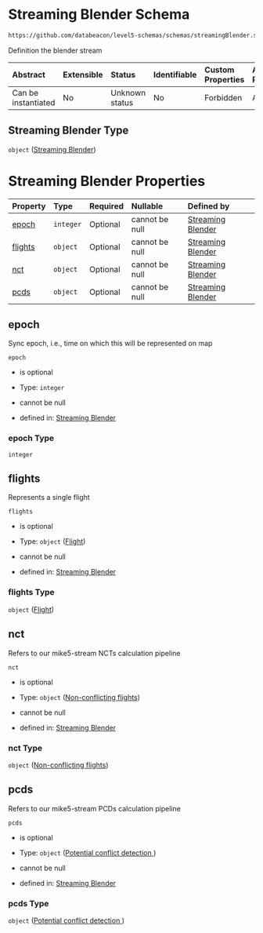 # Streaming Blender Schema

```txt
https://github.com/databeacon/level5-schemas/schemas/streamingBlender.schema.json
```

Definition the blender stream

| Abstract            | Extensible | Status         | Identifiable | Custom Properties | Additional Properties | Access Restrictions | Defined In                                                                                    |
| :------------------ | :--------- | :------------- | :----------- | :---------------- | :-------------------- | :------------------ | :-------------------------------------------------------------------------------------------- |
| Can be instantiated | No         | Unknown status | No           | Forbidden         | Allowed               | none                | [streamingBlender.schema.json](../../out/streamingBlender.schema.json "open original schema") |

## Streaming Blender Type

`object` ([Streaming Blender](streamingblender.md))

# Streaming Blender Properties

| Property            | Type      | Required | Nullable       | Defined by                                                                                                                                                                             |
| :------------------ | :-------- | :------- | :------------- | :------------------------------------------------------------------------------------------------------------------------------------------------------------------------------------- |
| [epoch](#epoch)     | `integer` | Optional | cannot be null | [Streaming Blender](streamingblender-properties-epoch.md "https://github.com/databeacon/level5-schemas/schemas/streamingBlender.schema.json#/properties/epoch")                        |
| [flights](#flights) | `object`  | Optional | cannot be null | [Streaming Blender](streamingblender-properties-flight.md "https://github.com/databeacon/level5-schemas/schemas/streamingBlender.schema.json#/properties/flights")                     |
| [nct](#nct)         | `object`  | Optional | cannot be null | [Streaming Blender](streamingblender-properties-non-conflicting-flights.md "https://github.com/databeacon/level5-schemas/schemas/streamingBlender.schema.json#/properties/nct")        |
| [pcds](#pcds)       | `object`  | Optional | cannot be null | [Streaming Blender](streamingblender-properties-potential-conflict-detection-.md "https://github.com/databeacon/level5-schemas/schemas/streamingBlender.schema.json#/properties/pcds") |

## epoch

Sync epoch, i.e., time on which this will be represented on map

`epoch`

*   is optional

*   Type: `integer`

*   cannot be null

*   defined in: [Streaming Blender](streamingblender-properties-epoch.md "https://github.com/databeacon/level5-schemas/schemas/streamingBlender.schema.json#/properties/epoch")

### epoch Type

`integer`

## flights

Represents a single flight

`flights`

*   is optional

*   Type: `object` ([Flight](streamingblender-properties-flight.md))

*   cannot be null

*   defined in: [Streaming Blender](streamingblender-properties-flight.md "https://github.com/databeacon/level5-schemas/schemas/streamingBlender.schema.json#/properties/flights")

### flights Type

`object` ([Flight](streamingblender-properties-flight.md))

## nct

Refers to our mike5-stream NCTs calculation pipeline

`nct`

*   is optional

*   Type: `object` ([Non-conflicting flights](streamingblender-properties-non-conflicting-flights.md))

*   cannot be null

*   defined in: [Streaming Blender](streamingblender-properties-non-conflicting-flights.md "https://github.com/databeacon/level5-schemas/schemas/streamingBlender.schema.json#/properties/nct")

### nct Type

`object` ([Non-conflicting flights](streamingblender-properties-non-conflicting-flights.md))

## pcds

Refers to our mike5-stream PCDs calculation pipeline

`pcds`

*   is optional

*   Type: `object` ([Potential conflict detection ](streamingblender-properties-potential-conflict-detection-.md))

*   cannot be null

*   defined in: [Streaming Blender](streamingblender-properties-potential-conflict-detection-.md "https://github.com/databeacon/level5-schemas/schemas/streamingBlender.schema.json#/properties/pcds")

### pcds Type

`object` ([Potential conflict detection ](streamingblender-properties-potential-conflict-detection-.md))

